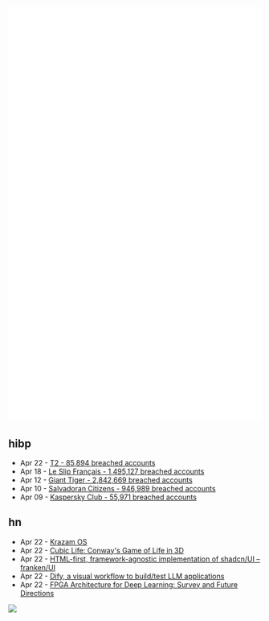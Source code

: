 ![Metrics](https://raw.githubusercontent.com/phixion/phixion/master/metrics.svg)

## hibp

<!--
for https://github.com/phixion/phixion/blob/main/.github/workflows/feeds.yml
-->
<!--START_SECTION:haveibeenpwnd-->
- Apr 22 - [T2 - 85,894 breached accounts](https://haveibeenpwned.com/PwnedWebsites#T2)
- Apr 18 - [Le Slip Français - 1,495,127 breached accounts](https://haveibeenpwned.com/PwnedWebsites#LeSlipFrancais)
- Apr 12 - [Giant Tiger - 2,842,669 breached accounts](https://haveibeenpwned.com/PwnedWebsites#GiantTiger)
- Apr 10 - [Salvadoran Citizens - 946,989 breached accounts](https://haveibeenpwned.com/PwnedWebsites#SalvadoranCitizens)
- Apr 09 - [Kaspersky Club - 55,971 breached accounts](https://haveibeenpwned.com/PwnedWebsites#KasperskyClub)
<!--END_SECTION:haveibeenpwnd-->

## hn

<!--
for https://github.com/phixion/phixion/blob/main/.github/workflows/feeds.yml
-->
<!--START_SECTION:hn-->
- Apr 22 - [Krazam OS](https://www.krazam.tv/)
- Apr 22 - [Cubic Life: Conway's Game of Life in 3D](https://github.com/ms0g/cubicLife)
- Apr 22 - [HTML-first, framework-agnostic implementation of shadcn/UI – franken/UI](https://www.franken-ui.dev/)
- Apr 22 - [Dify, a visual workflow to build/test LLM applications](https://github.com/langgenius/dify)
- Apr 22 - [FPGA Architecture for Deep Learning: Survey and Future Directions](https://arxiv.org/abs/2404.10076)
<!--END_SECTION:hn-->

<!--
for https://yhype.me
-->
![](https://hit.yhype.me/github/profile?user_id=13013670)
